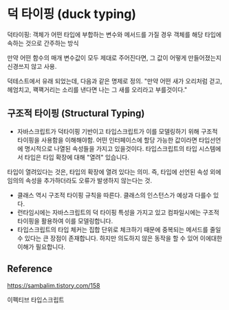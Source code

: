 # 덕 타이핑 (duck typing)


덕타이핑: 객체가 어떤 타입에 부합하는 변수와 메서드를 가질 경우 객체를 해당 타입에 속하는 것으로 간주하는 방식 

만약 어떤 함수의 매개 변수값이 모두 제대로 주어진다면, 그 값이 어떻게 만들어졌는지 신경쓰지 않고 사용. 

덕테스트에서 유래 되었는데, 다음과 같은 명제로 정의. "만약 어떤 새가 오리처럼 걷고, 헤엄치고, 꽥꽥거리는 소리를 낸다면 나는 그 새를 오리라고 부를것이다."

## 구조적 타이핑 (Structural Typing)
- 자바스크립트가 덕타이핑 기반이고 타입스크립트가 이를 모델링하기 위해 구조적 타이핑을 사용함을 이해해야함. 어떤 인터페이스에 할당 가능한 값이라면 타입선언에 명시적으로 나열된 속성들을 가지고 있을것이다. 타입스크립트의 타입 시스템에서 타입은 타입 확장에 대해 "열려" 있습니다.

타입이 열려있다는 것은, 타입의 확장에 열려 있다는 의미. 즉, 타입에 선언된 속성 외에 임의의 속성을 추가하더라도 오류가 발생하지 않는다는 것. 


- 클래스 역시 구조적 타이핑 규칙을 따른다. 클래스의 인스턴스가 예상과 다를수 있다. 
- 런타임시에는 자바스크립트의 덕 타이핑 특성을 가지고 있고 컴파일시에는 구조적 타이핑을 활용하여 이를 모델링합니다.
- 타입스크립트의 타입 체커는 집합 단위로 체크하기 때문에 중복되는 메서드를 줄일 수 있다는 큰 장점이 존재합니다. 하지만 의도하지 않은 동작을 할 수 있어 이에대한 이해가 필요합니다.

## Reference
 https://sambalim.tistory.com/158
 
 이펙티브 타입스크립트